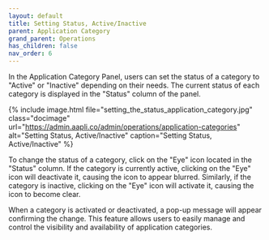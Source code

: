 ```yaml
---
layout: default
title: Setting Status, Active/Inactive
parent: Application Category
grand_parent: Operations
has_children: false
nav_order: 6
---
```

In the Application Category Panel, users can set the status of a category to "Active" or "Inactive" depending on their needs. The current status of each category is displayed in the "Status" column of the panel.

{% include image.html file="setting_the_status_application_category.jpg" class="docimage" url="https://admin.aapli.co/admin/operations/application-categories" alt="Setting Status, Active/Inactive" caption="Setting Status, Active/Inactive" %}

To change the status of a category, click on the "Eye" icon located in the "Status" column. If the category is currently active, clicking on the "Eye" icon will deactivate it, causing the icon to appear blurred. Similarly, if the category is inactive, clicking on the "Eye" icon will activate it, causing the icon to become clear.

When a category is activated or deactivated, a pop-up message will appear confirming the change. This feature allows users to easily manage and control the visibility and availability of application categories.
